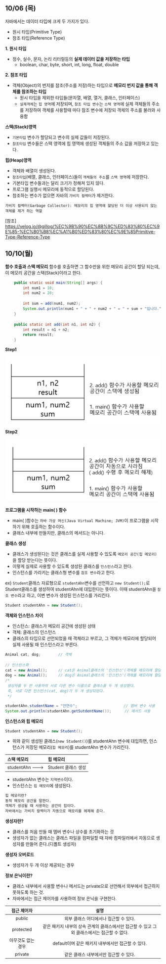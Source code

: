 10/06 (목)
--
자바에서는 데이터 타입에 크게 두 가지가 있다.
- 원시 타입(Primitive Type)
- 참조 타입(Reference Type)

**1. 원시 타입**
- 정수, 실수, 문자, 논리 리터럴등의 **실제 데이터 값을 저장하는 타입**
    - boolean, char, byte, short, int, long, float, double

**2. 참조 타입**
- 객체(Object)의 번지를 참조(주소를 저장)하는 타입으로 **메모리 번지 값을 통해 객체를 참조하는 타입**
    - 원시 타입을 제외한 타입들(문자열, 배열, 열거, 클래스, 인터페이스)
    - `실제객체`는 `힙 영역`에 저장되며, `참조 타입 변수`는 `스택 영역`에 실제 객체들의 주소를 저장하여 객체를 사용할때 마다 참조 변수에 저장되 객체의 주소를 불러와 사용함
    
**스택(Stack)영역**
- `기본타입` 변수가 할당되고 변수의 실제 값들이 저장된다.
- `참조타입` 변수들은 스택 영역에 힙 영역에 생성된 객체들의 주소 값을 저장하고 있는다.

**힙(Heap)영역**
- 객체와 배열이 생성된다.
- `참조타입`(배열, 클래스, 인터페이스)들이 `객체들의 주소`를 `스택 영역`에 저장한다.
- 기본타입 변수들과는 달리 크기가 정해져 있지 않다.
- 프로그램 실행시 메모리에 동적으로 할당된다.
- 참조하는 변수가 없으면 자바의 `가비지 컬렉터`가 제거한다.
```
가비지 컬렉터(Garbage Collector): 메모리의 힙 영역에 할당된 더 이상 사용되지 않는 객체를 제거 하는 역할
```

[참조] https://velog.io/@gillog/%EC%9B%90%EC%8B%9C%ED%83%80%EC%9E%85-%EC%B0%B8%EC%A1%B0%ED%83%80%EC%9E%85Primitive-Type-Reference-Type

10/10(월)
--
**함수 호출과 스택 메모리**
함수를 호출하면 그 함수만을 위한 메모리 공간이 할당 되는데, 이 메모리 공간을 스택(Stack)이라고 한다.

```java
    public static void main(String[] args) {
        int num1 = 10;
        int num2 = 20;

        int sum = add(num1, num2);
        System.out.println(num1 + " + " + num2 + " = " + sum + "입니다.");
    }

    public static int add(int n1, int n2) {
        int result = n1 + n2;
        return result;
    }
```
**Step1**

![img_1.png](../../img_1.png)

**Step2**

![img_2.png](../../img_2.png)


**프로그램을 시작하는 main( ) 함수**
- main( )함수는 `자바 가상 머신(Java Virtual Machine; JVM)`이 프로그램을 시작하기 위해 호출하는 함수이다.
- 클래스 내부에 만들지만, 클래스의 메서드는 아니다.

**클래스 생성**
- 클래스가 생성된다는 것은 클래스를 실제 사용할 수 있도록 `메모리 공간(힙 메모리)`을 할당 받는다는 뜻이다.
- 이렇게 실제로 사용할 수 있도록 생성된 클래스를 `인스턴스`라고 한다.
- 인스턴스를 가리키는 클래스형 변수를 `참조 변수`라고 한다.

ex)
`Student`클래스 자료형으로 `studentAhn`변수를 선언하고 `new Student();`로 Student클래스를 생성하여 studentAhn에 대입한다는 뜻이다.
이때 studentAhn을 `참조 변수`라고 하고, 이변 변수가 생성된 인스턴스를 가리킨다.
```java
Student studentAhn = new Student();
```

**객체와 인스턴스 차이**
- 인스턴스: 클래스가 메모리 공간에 생성된 상태
- 객체: 클래스의 인스턴스
- 클래스의 타입으로 선언되었을 때 객체라고 부르고, 그 객체가 메모리에 할당되어 실제 사용될 때 인스턴스라고 부른다.
```java
Animal cat, dog;        // 객체

// 인스턴스화
cat = new Animal();     // cat은 Animal클래스의 '인스턴스'(객체를 메모리에 할당)
dog = new Animal();     // dog은 Animal클래스의 '인스턴스'(객체를 메모리에 할당)
/*
 생성자를 두 번 사용하여 서로 다른 변수 이름으로 클래스를 두 개 생성했다.
 즉, 서로 다른 인스턴스(cat, dog)가 두 개 생성되었다.       
 */
```
```java
studentAhn.studentName = "안연수";                     // 멤버 변수 사용
System.out.println(studentAhn.getSutdentName());      // 메서드 사용
```

**인스턴스와 힙 메모리**
```java
Student studentAhn = new Student();
```
- 위와 같이 생성된 클래스(`new Student()`)를 studentAhn 변수에 대입하면, 인스턴스가 저장된 메모리(`힙 메모리`)를 studentAhn 변수가 가리킨다. 

| 스택 메모리 | 힙 메모리 |
|:-----------|:------------------|
| studentAhn ---> | Student 클래스 생성 |
- studentAhn 변수는 `지역변수`이다.
- 인스턴스는 `힙 메모리`에 생성된다.
```dtd
힙 메모리란?
동적 메모리 공간을 말한다.
객체가 생성될 때 사용하는 공간이 힙이다.
자바에서는 가비지 컬렉터가 자동으로 메모리를 헤제해 준다.
```
**생성자란?**
- 클래스를 처음 만들 때 멤버 변수나 상수를 초기화하는 것
- 생성자가 없는 클래스는 클래스 파일을 컴파일할 때 자바 컴파일러에서 자동으로 생성자를 만들어 준다.(디폴트 생성자)

**생성자 오버로드**
- 생성자가 두 개 이상 제공되는 경우

**정보 은닉이란?**
- 클래스 내부에서 사용할 변수나 메서드는 private으로 선언해서 외부에서 접근하지 못하도록 하는 것.
- 자바에서는 접근 제어자를 사용하여 정보 은닉을 구현한다.

| 접근 제어자 | 설명 |
|:---------:|:---------:|
| public | 외부 클래스 어디에서나 접근할 수 있다. |
| protected | 같은 패키지 내부의 상속 관계의 클래스에서만 접근할 수 있고 그 외 클래스에서는 접근할 수 없다. |
| 아무것도 없는 경우 | default이며 같은 패키지 내부에서만 접근할 수 있다. |
| private | 같은 클래스 내부에서만 접근할 수 있다. |